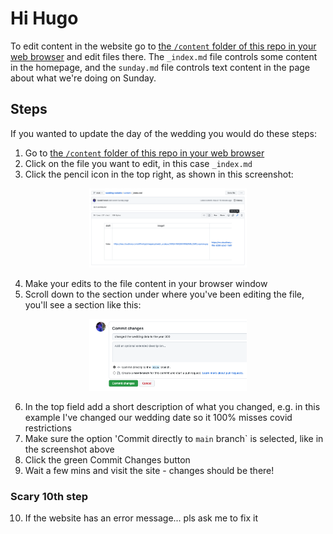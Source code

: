 # Hi Hugo

To edit content in the website go to [the `/content` folder of this repo in your web browser](https://github.com/SarahFrench/wedding-website/tree/main/content) and edit files there. The `_index.md` file controls some content in the homepage, and the `sunday.md` file controls text content in the page about what we're doing on Sunday.

## Steps

If you wanted to update the day of the wedding you would do these steps:

1. Go to [the `/content` folder of this repo in your web browser](https://github.com/SarahFrench/wedding-website/tree/main/content)
2. Click on the file you want to edit, in this case `_index.md`
3. Click the pencil icon in the top right, as shown in this screenshot:

<p align="center">
    <img width="50%" src="./images/open-edit-page.png">
</p>

4. Make your edits to the file content in your browser window
5. Scroll down to the section under where you've been editing the file, you'll see a section like this:

<p align="center">
    <img width="50%" src="./images/commit-change.png">
</p>

6. In the top field add a short description of what you changed, e.g. in this example I've changed our wedding date so it 100% misses covid restrictions
7. Make sure the option 'Commit directly to `main` branch` is selected, like in the screenshot above
8. Click the green Commit Changes button
9. Wait a few mins and visit the site - changes should be there!


### Scary 10th step

10. If the website has an error message... pls ask me to fix it
